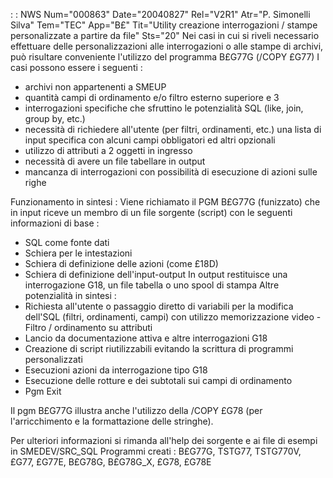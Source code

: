  :  : NWS Num="000863" Date="20040827" Rel="V2R1" Atr="P. Simonelli Silva" Tem="TEC" App="B£" Tit="Utility creazione interrogazioni / stampe personalizzate a partire da file" Sts="20"
Nei casi in cui si riveli necessario effettuare delle personalizzazioni alle interrogazioni o alle
stampe di archivi, può risultare conveniente l'utilizzo del programma B£G77G (/COPY £G77) 
I casi possono essere i seguenti : 
- archivi non appartenenti a SMEUP
- quantità campi di ordinamento e/o filtro esterno superiore e 3
- interrogazioni specifiche che sfruttino le potenzialità SQL (like, join, group by, etc.)
- necessità di richiedere all'utente (per filtri, ordinamenti, etc.) una lista di input specifica
con alcuni campi obbligatori ed altri opzionali
- utilizzo di attributi a 2 oggetti in ingresso
- necessità di avere un file tabellare in output
- mancanza di interrogazioni con possibilità di esecuzione di azioni sulle righe

Funzionamento in sintesi : 
Viene richiamato il PGM B£G77G (funizzato) che in input riceve un membro di un file sorgente (script) con le seguenti informazioni di base : 
- SQL come fonte dati
- Schiera per le intestazioni
- Schiera di definizione delle azioni (come £18D)
- Schiera di definizione dell'input-output
In output restituisce una interrogazione G18, un file tabella o uno spool di stampa 
Altre potenzialità in sintesi : 
- Richiesta all'utente o passaggio diretto di variabili per la
modifica dell'SQL (filtri, ordinamenti, campi) con utilizzo memorizzazione video - Filtro / ordinamento su attributi
- Lancio da documentazione attiva e altre interrogazioni G18
- Creazione di script riutilizzabili evitando la scrittura di programmi personalizzati
- Esecuzioni azioni da interrogazione tipo G18
- Esecuzione delle rotture e dei subtotali sui campi di ordinamento
- Pgm Exit

Il pgm B£G77G illustra anche l'utilizzo della /COPY £G78
(per l'arricchimento e la formattazione delle stringhe).

Per ulteriori informazioni si rimanda all'help dei sorgente e ai file di esempi in SMEDEV/SRC_SQL Programmi creati :  B£G77G, TSTG77, TSTG770V, £G77, £G77E, B£G78G, B£G78G_X, £G78, £G78E 